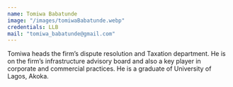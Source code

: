 ```yaml
---
name: Tomiwa Babatunde
image: "/images/tomiwaBabatunde.webp"
credentials: LLB
mail: "tomiwa_babatunde@gmail.com"
---
```


Tomiwa heads the firm’s dispute resolution and Taxation department. He is on the firm’s infrastructure advisory board and also a key player in corporate and commercial practices. He is a graduate of University of Lagos, Akoka.